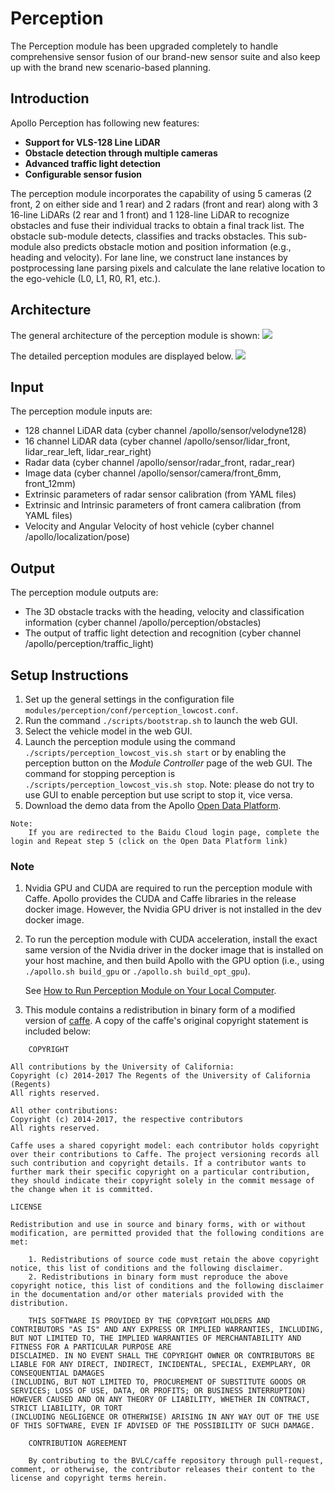 # Perception

The Perception module has been upgraded completely to handle comprehensive sensor fusion of our brand-new sensor suite and also keep up with the brand new scenario-based planning.

## Introduction
Apollo Perception has following new features:

 * **Support for VLS-128 Line LiDAR**
 * **Obstacle detection through multiple cameras**
 * **Advanced traffic light detection**
 * **Configurable sensor fusion**

The perception module incorporates the capability of using 5 cameras (2 front, 2 on either side and 1 rear) and 2 radars (front and rear) along with 3 16-line LiDARs (2 rear and 1 front) and 1 128-line LiDAR to recognize obstacles and fuse their individual tracks to obtain a final track list. The obstacle sub-module detects, classifies and tracks obstacles. This sub-module also predicts obstacle motion and position information (e.g., heading and velocity). For lane line, we construct lane instances by postprocessing lane parsing pixels and calculate the lane relative location to the ego-vehicle (L0, L1, R0, R1, etc.).

## Architecture

The general architecture of the perception module is shown:
![](https://github.com/ApolloAuto/apollo/blob/master/docs/specs/images/Apollo3.5_perception_sensor_based.png)

The detailed perception modules are displayed below.
![](https://github.com/ApolloAuto/apollo/blob/master/docs/specs/images/Apollo3.5_perception_detail.png)

## Input

The perception module inputs are:

- 128 channel LiDAR data (cyber channel /apollo/sensor/velodyne128)
- 16 channel LiDAR data (cyber channel /apollo/sensor/lidar_front, lidar_rear_left, lidar_rear_right)
- Radar data (cyber channel /apollo/sensor/radar_front, radar_rear)
- Image data (cyber channel /apollo/sensor/camera/front_6mm, front_12mm)
- Extrinsic parameters of radar sensor calibration (from YAML files)
- Extrinsic and Intrinsic parameters of front camera calibration (from YAML files)
- Velocity and Angular Velocity of host vehicle (cyber channel /apollo/localization/pose)

## Output

The perception module outputs are:

* The 3D obstacle tracks with the heading, velocity and classification information (cyber channel /apollo/perception/obstacles)
* The output of traffic light detection and recognition (cyber channel /apollo/perception/traffic_light)

## Setup Instructions

1. Set up the general settings in the configuration file `modules/perception/conf/perception_lowcost.conf`.
2. Run the command  `./scripts/bootstrap.sh` to launch the web GUI.
3. Select the vehicle model in the web GUI.
4. Launch the perception module using the command `./scripts/perception_lowcost_vis.sh start` or by enabling the perception button on the *Module Controller* page of the web GUI. The command for stopping perception is `./scripts/perception_lowcost_vis.sh stop`. Note: please do not try to use GUI to enable perception but use script to stop it, vice versa.
5. Download the demo data from the Apollo [Open Data Platform](http://data.apollo.auto).

```
Note:
    If you are redirected to the Baidu Cloud login page, complete the login and Repeat step 5 (click on the Open Data Platform link)
```

### Note
1. Nvidia GPU and CUDA are required to run the perception module with Caffe. Apollo provides the CUDA and Caffe libraries in the release docker image. However, the Nvidia GPU driver is not installed in the dev docker image.

2. To run the perception module with CUDA acceleration, install the exact same version of the Nvidia driver in the docker image that is installed on your host machine, and then build Apollo with the GPU option (i.e., using `./apollo.sh build_gpu` or `./apollo.sh build_opt_gpu`).

    See [How to Run Perception Module on Your Local Computer](https://github.com/ApolloAuto/apollo/blob/master/docs/howto/how_to_run_perception_module_on_your_local_computer.md).

3. This module contains a redistribution in binary form of a modified version of [caffe](https://github.com/BVLC/caffe).
A copy of the caffe's original copyright statement is included below:

```
    COPYRIGHT

All contributions by the University of California:
Copyright (c) 2014-2017 The Regents of the University of California (Regents)
All rights reserved.

All other contributions:
Copyright (c) 2014-2017, the respective contributors
All rights reserved.

Caffe uses a shared copyright model: each contributor holds copyright over their contributions to Caffe. The project versioning records all such contribution and copyright details. If a contributor wants to further mark their specific copyright on a particular contribution, they should indicate their copyright solely in the commit message of the change when it is committed.

LICENSE

Redistribution and use in source and binary forms, with or without modification, are permitted provided that the following conditions are met:

    1. Redistributions of source code must retain the above copyright notice, this list of conditions and the following disclaimer.
    2. Redistributions in binary form must reproduce the above copyright notice, this list of conditions and the following disclaimer in the documentation and/or other materials provided with the distribution.

    THIS SOFTWARE IS PROVIDED BY THE COPYRIGHT HOLDERS AND CONTRIBUTORS "AS IS" AND ANY EXPRESS OR IMPLIED WARRANTIES, INCLUDING, BUT NOT LIMITED TO, THE IMPLIED WARRANTIES OF MERCHANTABILITY AND FITNESS FOR A PARTICULAR PURPOSE ARE
DISCLAIMED. IN NO EVENT SHALL THE COPYRIGHT OWNER OR CONTRIBUTORS BE LIABLE FOR ANY DIRECT, INDIRECT, INCIDENTAL, SPECIAL, EXEMPLARY, OR CONSEQUENTIAL DAMAGES
(INCLUDING, BUT NOT LIMITED TO, PROCUREMENT OF SUBSTITUTE GOODS OR SERVICES; LOSS OF USE, DATA, OR PROFITS; OR BUSINESS INTERRUPTION) HOWEVER CAUSED AND ON ANY THEORY OF LIABILITY, WHETHER IN CONTRACT, STRICT LIABILITY, OR TORT
(INCLUDING NEGLIGENCE OR OTHERWISE) ARISING IN ANY WAY OUT OF THE USE OF THIS SOFTWARE, EVEN IF ADVISED OF THE POSSIBILITY OF SUCH DAMAGE.

    CONTRIBUTION AGREEMENT

    By contributing to the BVLC/caffe repository through pull-request, comment, or otherwise, the contributor releases their content to the license and copyright terms herein.
```
